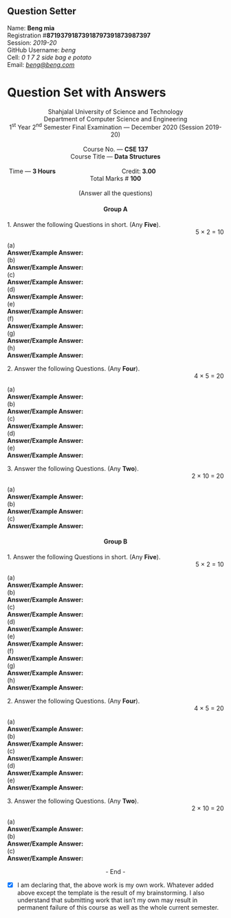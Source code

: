 Question Setter
---------------
Name:  **Beng mia**        
Registration #**87193791873918797391873987397**          
Session: *2019-20*         
GitHub Username: *beng*           
Cell: *0 1 7 2 side bag e potato*       
Email: *beng@beng.com*          

Question Set with Answers
=========================

<div style="text-align:center">

  <div align="center">Shahjalal University of Science and Technology  </div>
  <div align = "center">Department of Computer Science and Engineering   </div>
  <div align = "center"><span> 1<sup>st</sup> Year 2<sup>nd</sup> Semester Final Examination &mdash;
  December 2020 (Session 2019-20) </span></div>
  <br>
  <div align = "center"> Course No. &mdash; <b> CSE 137</b> </div>
  <div align="center"> Course Title &mdash; <b> Data Structures</b> </div>
  <br>
  <div align = "center">
    Time &mdash; <b> 3 Hours</b>&emsp;&emsp;&emsp;&emsp;&emsp;&emsp;&emsp;&emsp;&emsp;&emsp;&emsp;Credit:<b> 3.00</b>&emsp;&emsp;&emsp;&emsp;&emsp;&emsp;&emsp;&emsp;&emsp;&emsp;&emsp;Total Marks # <b> 100</b>
    </div><br>


<div align = "center">(Answer all the questions)</div></div>

<div align="center"><h4>Group A</h4></div>
<div style="text-align:left">1. Answer the following Questions in short. (Any <b>Five</b>).</div>
<div align="right">5 &times; 2 = 10 </div>

(a)    
**Answer/Example Answer:**    
(b)   
**Answer/Example Answer:**    
(c)   
**Answer/Example Answer:**    
(d)   
**Answer/Example Answer:**    
(e)   
**Answer/Example Answer:**    
(f)   
**Answer/Example Answer:**    
(g)   
**Answer/Example Answer:**    
(h)   
**Answer/Example Answer:**    


<div align="left">2. Answer the following Questions. (Any <b>Four</b>).</div>
<div align="right">4 &times; 5 = 20 </div>

(a)    
**Answer/Example Answer:**   
(b)   
**Answer/Example Answer:**   
(c)   
**Answer/Example Answer:**   
(d)   
**Answer/Example Answer:**   
(e)   
**Answer/Example Answer:**   



<div align="left">3. Answer the following Questions. (Any <b>Two</b>).</div>
<div align="right">2 &times; 10 = 20 </div>


(a)   
**Answer/Example Answer:**   
(b)   
**Answer/Example Answer:**   
(c)   
**Answer/Example Answer:**   


<div align="center"><h4>Group B</h4></div>
<div style="text-align:left">1. Answer the following Questions in short. (Any <b>Five</b>).</div>
<div align="right">5 &times; 2 = 10 </div>

(a)   
**Answer/Example Answer:**     
(b)   
**Answer/Example Answer:**      
(c)   
**Answer/Example Answer:**     
(d)   
**Answer/Example Answer:**    
(e)   
**Answer/Example Answer:**    
(f)   
**Answer/Example Answer:**    
(g)   
**Answer/Example Answer:**    
(h)   
**Answer/Example Answer:**    


<div align="left">2. Answer the following Questions. (Any <b>Four</b>).</div>
<div align="right">4 &times; 5 = 20 </div>

(a)   
**Answer/Example Answer:**   
(b)   
**Answer/Example Answer:**   
(c)   
**Answer/Example Answer:**   
(d)   
**Answer/Example Answer:**   
(e)   
**Answer/Example Answer:**   

<div align="left">3. Answer the following Questions. (Any <b>Two</b>).</div>
<div align="right">2 &times; 10 = 20 </div>

(a)   
**Answer/Example Answer:**   
(b)   
**Answer/Example Answer:**   
(c)   
**Answer/Example Answer:**   


<div style="text-align:center">
  <span style="font-size:1.0em">- End -</span>
</div>

- [x] I am declaring that, the above work is my own work. Whatever added above
except the template is the result of my brainstorming. I also understand that
submitting work that isn’t my own may result in permanent failure of this course
as well as the whole current semester.
